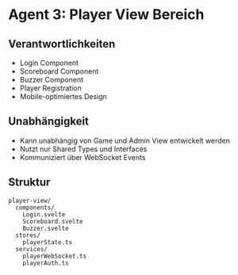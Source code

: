 # Agent 3: Player View Bereich

## Verantwortlichkeiten
- Login Component
- Scoreboard Component
- Buzzer Component
- Player Registration
- Mobile-optimiertes Design

## Unabhängigkeit
- Kann unabhängig von Game und Admin View entwickelt werden
- Nutzt nur Shared Types und Interfaces
- Kommuniziert über WebSocket Events

## Struktur
```
player-view/
  components/
    Login.svelte
    Scoreboard.svelte
    Buzzer.svelte
  stores/
    playerState.ts
  services/
    playerWebSocket.ts
    playerAuth.ts
```

